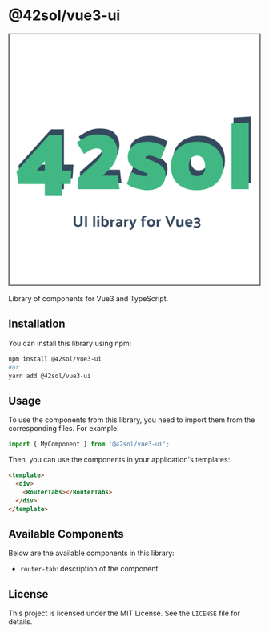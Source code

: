 # @42sol/vue3-ui

<img src='./vue3-ui.svg' />

Library of components for Vue3 and TypeScript.

## Installation

You can install this library using npm:

```bash
npm install @42sol/vue3-ui
#or
yarn add @42sol/vue3-ui

```

## Usage

To use the components from this library, you need to import them from the corresponding files. For example:

```js
import { MyComponent } from '@42sol/vue3-ui';

```

Then, you can use the components in your application's templates:

```html
<template>
  <div>
    <RouterTabs></RouterTabs>
  </div>
</template>

```

## Available Components

Below are the available components in this library:

- `router-tab`: description of the component.

## License

This project is licensed under the MIT License. See the `LICENSE` file for details.